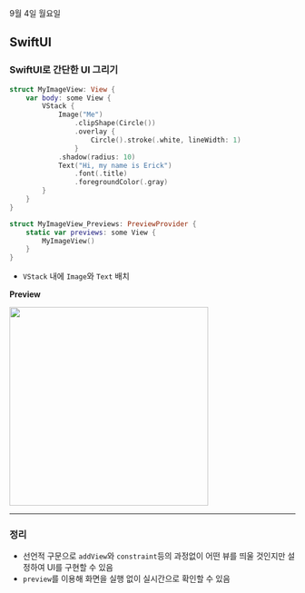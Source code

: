 9월 4일 월요일

## SwiftUI

### SwiftUI로 간단한 UI 그리기
```swift
struct MyImageView: View {
    var body: some View {
        VStack {
            Image("Me")
                .clipShape(Circle())
                .overlay {
                    Circle().stroke(.white, lineWidth: 1)
                }
            .shadow(radius: 10)
            Text("Hi, my name is Erick")
                .font(.title)
                .foregroundColor(.gray)
        }
    }
}

struct MyImageView_Previews: PreviewProvider {
    static var previews: some View {
        MyImageView()
    }
}
```
- `VStack` 내에 `Image`와 `Text` 배치

**Preview**

<Img src = "https://github.com/h-suo/TIL/assets/109963294/f50bed28-e0be-4ba0-a333-e0b153981de0" width="350"/>

---
### 정리
- 선언적 구문으로 `addView`와 `constraint`등의 과정없이 어떤 뷰를 띄울 것인지만 설정하여 UI를 구현할 수 있음
- `preview`를 이용해 화면을 실행 없이 실시간으로 확인할 수 있음

